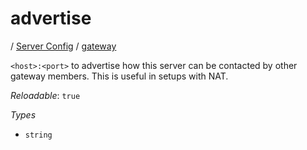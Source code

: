 # advertise

/ [Server Config](/ref/config/index.md) / [gateway](/ref/config/gateway/index.md) 

`<host>:<port>` to advertise how this server can be contacted by
other gateway members. This is useful in setups with NAT.

*Reloadable*: `true`

*Types*

- `string`


